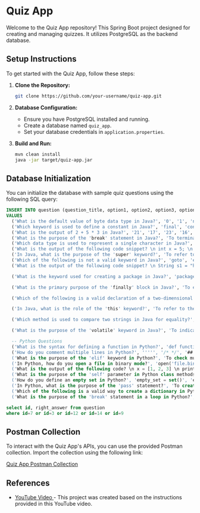 

# Quiz App

Welcome to the Quiz App repository! This Spring Boot project designed for creating and managing quizzes. It utilizes PostgreSQL as the backend database.

## Setup Instructions

To get started with the Quiz App, follow these steps:

1. **Clone the Repository:**
   ```bash
   git clone https://github.com/your-username/quiz-app.git
   ```

2. **Database Configuration:**
   - Ensure you have PostgreSQL installed and running.
   - Create a database named `quiz_app`.
   - Set your database credentials in `application.properties`.

3. **Build and Run:**
   ```bash
   mvn clean install
   java -jar target/quiz-app.jar
   ```

## Database Initialization

You can initialize the database with sample quiz questions using the following SQL query:

```sql
INSERT INTO question (question_title, option1, option2, option3, option4, right_answer, difficulty_level, category)
VALUES
  ('What is the default value of byte data type in Java?', '0', '1', 'null', '-1', '0', 'Easy', 'Java'),
  ('Which keyword is used to define a constant in Java?', 'final', 'const', 'static', 'int', 'final', 'Easy', 'Java'),
  ('What is the output of 2 + 5 * 3 in Java?', '21', '17', '23', '16', '21', 'Medium', 'Java'),
  ('What is the purpose of the 'break' statement in Java?', 'To terminate the loop or switch statement', 'To skip the current iteration of a loop', 'To jump out of a method', 'To return a value from a method', 'To terminate the loop or switch statement', 'Medium', 'Java'),
  ('Which data type is used to represent a single character in Java?', 'char', 'string', 'byte', 'int', 'char', 'Easy', 'Java'),
  ('What is the output of the following code snippet? \n int x = 5; \n System.out.println(x++);', '5', '6', '4', 'Compilation Error', '5', 'Easy', 'Java'),
  ('In Java, what is the purpose of the 'super' keyword?', 'To refer to the superclass or parent class', 'To invoke a method of the superclass', 'To create an object of the superclass', 'To access the instance variables of the superclass', 'To refer to the superclass or parent class', 'Medium', 'Java'),
  ('Which of the following is not a valid keyword in Java?', 'goto', 'enum', 'implements', 'interface', 'goto', 'Medium', 'Java'),
  ('What is the output of the following code snippet? \n String s1 = "hello"; \n String s2 = "hello"; \n System.out.println(s1 == s2);', 'true', 'false', 'Compilation Error', 'null', 'true', 'Easy', 'Java'),

  ('What is the keyword used for creating a package in Java?', 'package', 'import', 'namespace', 'create', 'package', 'Easy', 'Java'),

  ('What is the primary purpose of the 'finally' block in Java?', 'To ensure a block of code always executes, whether an exception is thrown or not', 'To handle exceptions', 'To terminate a program', 'To skip a block of code', 'To ensure a block of code always executes, whether an exception is thrown or not', 'Hard', 'Java'),

  ('Which of the following is a valid declaration of a two-dimensional array in Java?', 'int[][] array2D;', 'int[2][2] array;', 'int array2D[2][2];', 'int array2D[][];', 'int[][] array2D;', 'Medium', 'Java'),

  ('In Java, what is the role of the 'this' keyword?', 'To refer to the current instance of the class', 'To invoke a method of another class', 'To create a new instance of the class', 'To access a static variable', 'To refer to the current instance of the class', 'Easy', 'Java'),

  ('Which method is used to compare two strings in Java for equality?', 'equals()', 'compareTo()', 'compare()', 'isEqual()', 'equals()', 'Easy', 'Java'),

  ('What is the purpose of the 'volatile' keyword in Java?', 'To indicate that a variable may be modified by multiple threads', 'To make a variable constant', 'To define a constant variable', 'To prevent variable modification', 'To indicate that a variable may be modified by multiple threads', 'Medium', 'Java'),

  -- Python Questions
  ('What is the syntax for defining a function in Python?', 'def function_name():', 'function function_name():', 'define function_name():', 'fn function_name():', 'def function_name():', 'Easy', 'Python'),
  ('How do you comment multiple lines in Python?', ''''', '/* */', '##', '//', '''''', 'Easy', 'Python'),
  ('What is the purpose of the 'elif' keyword in Python?', 'To check multiple conditions after the 'if' statement', 'To create a new function', 'To handle exceptions', 'To terminate a loop', 'To check multiple conditions after the 'if' statement', 'Medium', 'Python'),
  ('In Python, how do you open a file in binary mode?', 'open('file.bin', 'rb')', 'open('file.bin', 'r')', 'open('file.bin', 'wb')', 'open('file.bin', 'w')', 'open('file.bin', 'rb')', 'Medium', 'Python'),
  ('What is the output of the following code? \n x = [1, 2, 3] \n print(x[0])', '1', '2', '3', 'IndexError', '1', 'Easy', 'Python'),
  ('What is the purpose of the 'self' parameter in Python class methods?', 'To refer to the instance of the class', 'To invoke a method of another class', 'To create a new instance of the class', 'To access a static variable', 'To refer to the instance of the class', 'Hard', 'Python'),
  ('How do you define an empty set in Python?', 'empty_set = set()', 'empty_set = {}', 'empty_set = set([])', 'empty_set = []', 'empty_set = set()', 'Easy', 'Python'),
  ('In Python, what is the purpose of the 'pass' statement?', 'To create an infinite loop', 'To skip the current iteration of a loop', 'To terminate a loop', 'To do nothing and act as a placeholder', 'To do nothing and act as a placeholder', 'Medium', 'Python'),
  ('Which of the following is a valid way to create a dictionary in Python?', 'my_dict = dict(key1=value1, key2=value2)', 'my_dict = {key1:value1, key2:value2}', 'my_dict = [(key1, value1), (key2, value2)]', 'my_dict = {}', 'my_dict = {key1:value1, key2:value2}', 'Easy', 'Python'),
  ('What is the purpose of the 'break' statement in a loop in Python?', 'To terminate the loop', 'To skip the current iteration of the loop', 'To create an infinite loop', 'To continue to the next iteration of the loop', 'To terminate the loop', 'Easy', 'Python');

```

```sql
select id, right_answer from question
where id=7 or id=3 or id=12 or id=14 or id=9

```
## Postman Collection

To interact with the Quiz App's APIs, you can use the provided Postman collection. Import the collection using the following link:

[Quiz App Postman Collection](https://api.postman.com/collections/26661506-eb1492a8-992e-4db1-b404-753d74eb4096?access_key=PMAT-01HNW285HYE2JSM4MC2VJF0BF0)

## References

- [ YouTube Video ](https://youtu.be/vlz9ina4Usk) - This project was created based on the instructions provided in this YouTube video.

